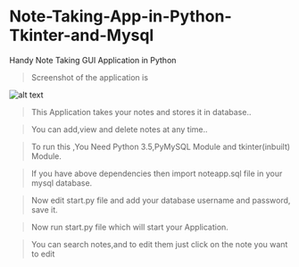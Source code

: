 # Note-Taking-App-in-Python-Tkinter-and-Mysql
Handy Note Taking GUI Application in Python

>Screenshot of the application is

![alt text](https://github.com/kaustubhdevkar/Note-Taking-App-in-Python-Tkinter-and-Mysql/blob/master/Screenshot.PNG)


>This Application  takes your notes and stores it in database..

>You can add,view and delete notes at any time..

>To run this ,You Need Python 3.5,PyMySQL Module and tkinter(inbuilt) Module.

>If you have above dependencies then import noteapp.sql file in your mysql database.

>Now edit start.py file and add your database username and password, save it.

>Now run start.py file which will start your Application.

>You can search notes,and to edit them just click on the note you want to edit
 
